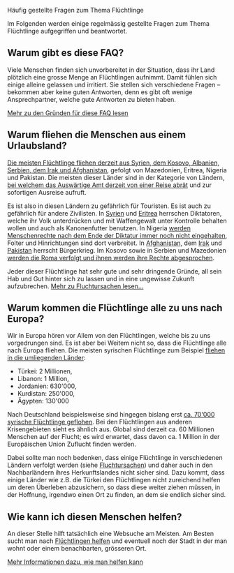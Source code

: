 Häufig gestellte Fragen zum Thema Flüchtlinge

Im Folgenden werden einige regelmässig gestellte Fragen zum Thema Flüchtlinge aufgegriffen und beantwortet.

Warum gibt es diese FAQ?
------------------------

Viele Menschen finden sich unvorbereitet in der Situation, dass ihr Land plötzlich eine grosse Menge an Flüchtlingen aufnimmt. Damit fühlen sich einige alleine gelassen und irritiert. Sie stellen sich verschiedene Fragen – bekommen aber keine guten Antworten, denn es gibt oft wenige Ansprechpartner, welche gute Antworten zu bieten haben.

[Mehr zu den Gründen für diese FAQ lesen](/about.html)

Warum fliehen die Menschen aus einem Urlaubsland?
-------------------------------------------------

[Die meisten Flüchtlinge fliehen derzeit aus Syrien, dem Kosovo, Albanien, Serbien, dem Irak und Afghanistan](http://www.bamf.de/SharedDocs/Anlagen/DE/Publikationen/Flyer/flyer-schluesselzahlen-asyl-halbjahr-2015.pdf?__blob=publicationFile), gefolgt von Mazedonien, Eritrea, Nigeria und Pakistan. Die meisten dieser Länder sind in der Kategorie von Ländern, [bei welchem das Auswärtige Amt derzeit von einer Reise abrät](http://auswaertiges-amt.de/DE/Laenderinformationen/00-SiHi/Nodes/SyrienSicherheit_node.html) und zur sofortigen Ausreise aufruft.

Es ist also in diesen Ländern zu gefährlich für Touristen. Es ist auch zu gefährlich für andere Zivilisten. In [Syrien](https://de.wikipedia.org/wiki/B%C3%BCrgerkrieg_in_Syrien) und [Eritrea](https://de.wikipedia.org/wiki/Politisches_System_Eritreas) herrschen Diktatoren, welche ihr Volk unterdrücken und mit Waffengewalt unter Kontrolle behalten wollen und auch als Kanonenfutter benutzen. In Nigeria [werden Menschenrechte nach dem Ende der Diktatur immer noch nicht eingehalten](https://de.wikipedia.org/wiki/Nigeria#Menschenrechte), Folter und Hinrichtungen sind dort verbreitet. In [Afghanistan](https://de.wikipedia.org/wiki/Krieg_in_Afghanistan_seit_2001), dem [Irak](https://de.wikipedia.org/wiki/Irak#Abzug_der_US-Truppen) und [Pakistan](https://de.wikipedia.org/wiki/Pakistan#Konflikte) herrscht Bürgerkrieg. Im Kosovo sowie in Serbien und Mazedonien [werden die Roma verfolgt und ihnen werden ihre Rechte abgesprochen](http://www.nds-fluerat.org/3963/aktuelles/eu-kommissar-fuer-menschenrechte-kritisiert-antiziganismus-in-europa-und-fordert-abschiebestopp-fuer-roma-aus-dem-kosovo/).

Jeder dieser Flüchtlinge hat sehr gute und sehr dringende Gründe, all sein Hab und Gut hinter sich zu lassen und in eine ungewisse Zukunft aufzubrechen. [Mehr zu Fluchtursachen lesen…](/ursachen.html)

Warum kommen die Flüchtlinge alle zu uns nach Europa?
-----------------------------------------------------

Wir in Europa hören vor Allem von den Flüchtlingen, welche bis zu uns vorgedrungen sind. Es ist aber bei Weitem nicht so, dass die Flüchtlinge alle nach Europa fliehen. Die meisten syrischen Flüchtlinge zum Beispiel [fliehen in die umliegenden Länder](http://data.unhcr.org/syrianrefugees/regional.php):

 * Türkei: 2 Millionen,
 * Libanon: 1 Million,
 * Jordanien: 630'000,
 * Kurdistan: 250'000,
 * Ägypten: 130'000

Nach Deutschland beispielsweise sind hingegen bislang erst [ca. 70'000 syrische Flüchtlinge geflohen](http://www.lpb-bw.de/fluechtlingsproblematik.html). Bei den Flüchtlingen aus anderen Krisengebieten sieht es ähnlich aus. Global sind derzeit ca. 60 Millionen Menschen auf der Flucht; es wird erwartet, dass davon ca. 1 Million in der Europäischen Union Zuflucht finden werden.

Dabei sollte man noch bedenken, dass einige Flüchtlinge in verschiedenen Ländern verfolgt werden (siehe [Fluchtursachen](/ursachen.html)) und daher auch in den Nachbarländern ihres Herkunftslandes nicht sicher sind. Dazu kommt, dass einige Länder wie z.B. die Türkei den Flüchtlingen nicht zureichend helfen um deren Überleben abzusichern, so dass diese weiter ziehen müssen, in der Hoffnung, irgendwo einen Ort zu finden, an dem sie endlich sicher sind.

Wie kann ich diesen Menschen helfen?
------------------------------------

An dieser Stelle hilft tatsächlich eine Websuche am Meisten. Am Besten sucht man nach [Flüchtlingen helfen](http://www.google.com/search?q=flüchtlingen+helfen) und eventuell noch der Stadt in der man wohnt oder einem benachbarten, grösseren Ort.

[Mehr Informationen dazu, wie man helfen kann](/helfen.html)
